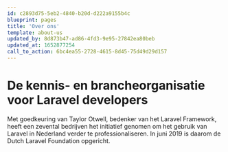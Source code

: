 ```yaml
---
id: c2893d75-5eb2-4840-b20d-d222a9155b4c
blueprint: pages
title: 'Over ons'
template: about-us
updated_by: 8d873b47-ad86-4fd3-9e95-27842ea80beb
updated_at: 1652877254
call_to_action: 6bc4ea55-2728-4615-8d45-75d49d29d157
---
```

# De kennis- en brancheorganisatie voor Laravel developers #

Met goedkeuring van Taylor Otwell, bedenker van het Laravel Framework, heeft een zevental bedrijven het initiatief genomen om het gebruik van Laravel in Nederland verder te professionaliseren. In juni 2019 is daarom de Dutch Laravel Foundation opgericht.